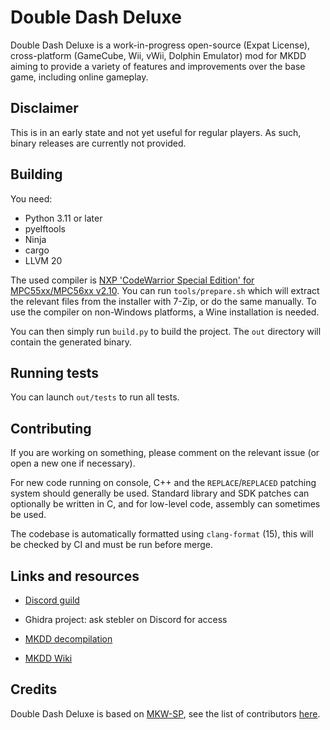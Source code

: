 # Double Dash Deluxe

Double Dash Deluxe is a work-in-progress open-source (Expat License), cross-platform (GameCube, Wii, vWii, Dolphin Emulator) mod for MKDD aiming to provide a variety of features and improvements over the base game, including online gameplay.

## Disclaimer

This is in an early state and not yet useful for regular players. As such, binary releases are currently not provided.

## Building

You need:

- Python 3.11 or later
- pyelftools
- Ninja
- cargo
- LLVM 20

The used compiler is [NXP 'CodeWarrior Special Edition' for MPC55xx/MPC56xx v2.10](https://www.nxp.com/lgfiles/devsuites/PowerPC/CW55xx_v2_10_SE.exe). You can run `tools/prepare.sh` which will extract the relevant files from the installer with 7-Zip, or do the same manually. To use the compiler on non-Windows platforms, a Wine installation is needed.

You can then simply run `build.py` to build the project. The `out` directory will contain the generated binary.

## Running tests

You can launch `out/tests` to run all tests.

## Contributing

If you are working on something, please comment on the relevant issue (or open a new one if necessary).

For new code running on console, C++ and the `REPLACE`/`REPLACED` patching system should generally be used. Standard library and SDK patches can optionally be written in C, and for low-level code, assembly can sometimes be used.

The codebase is automatically formatted using `clang-format` (15), this will be checked by CI and must be run before merge.

## Links and resources

- [Discord guild](https://discord.gg/Ay3qffjcsE)

- Ghidra project: ask stebler on Discord for access

- [MKDD decompilation](https://github.com/SwareJonge/mkdd)

- [MKDD Wiki](https://mkdd.org/wiki/Main_Page)

## Credits

Double Dash Deluxe is based on [MKW-SP](https://github.com/mkw-sp/mkw-sp), see the list of contributors [here](https://github.com/mkw-sp/mkw-sp/graphs/contributors).
